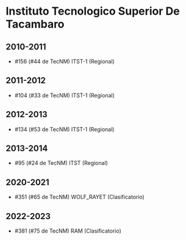 # Instituto Tecnologico Superior De Tacambaro

## 2010-2011

- #156 (#44 de TecNM) ITST-1 (Regional)

## 2011-2012

- #104 (#33 de TecNM) ITST-1 (Regional)

## 2012-2013

- #134 (#53 de TecNM) ITST-1 (Regional)

## 2013-2014

- #95 (#24 de TecNM) ITST (Regional)

## 2020-2021

- #351 (#65 de TecNM) WOLF_RAYET (Clasificatorio)

## 2022-2023

- #381 (#75 de TecNM) RAM (Clasificatorio)


